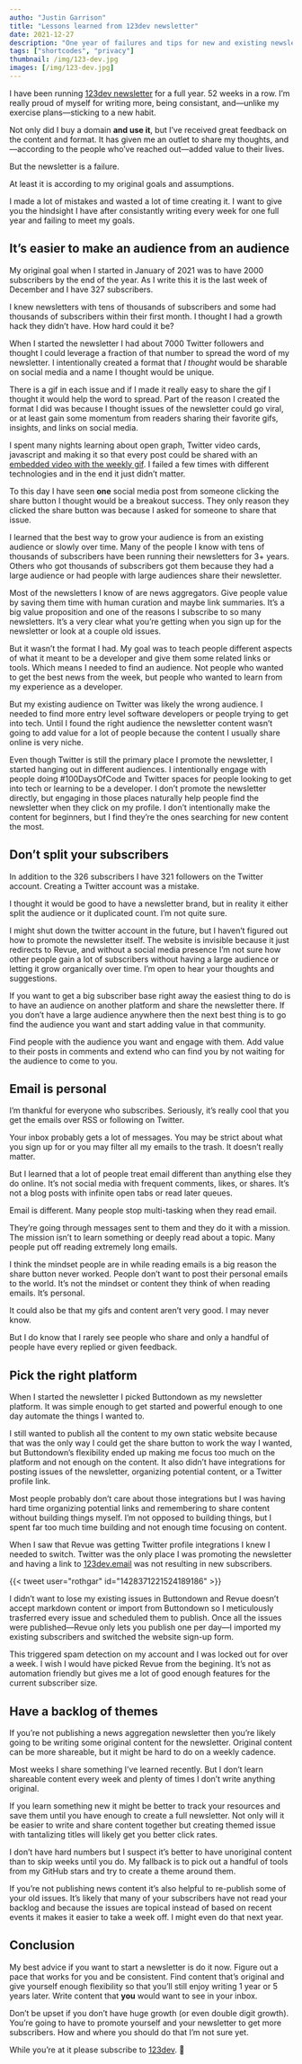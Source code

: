 ```yaml
---
autho: "Justin Garrison"
title: "Lessons learned from 123dev newsletter"
date: 2021-12-27
description: "One year of failures and tips for new and existing newsletters"
tags: ["shortcodes", "privacy"]
thumbnail: /img/123-dev.jpg 
images: [/img/123-dev.jpg]
---
```


I have been running [123dev newsletter](https://123dev.email/) for a full year. 52 weeks in a row. I’m really proud of myself for writing more, being consistant, and—unlike my exercise plans—sticking to a new habit.

Not only did I buy a domain **and use it**, but I’ve received great feedback on the content and format. It has given me an outlet to share my thoughts, and—according to the people who’ve reached out—added value to their lives.

But the newsletter is a failure.

At least it is according to my original goals and assumptions.

I made a lot of mistakes and wasted a lot of time creating it. I want to give you the hindsight I have after consistantly writing every week for one full year and failing to meet my goals.

## It’s easier to make an audience from an audience

My original goal when I started in January of 2021 was to have 2000 subscribers by the end of the year. As I write this it is the last week of December and I have 327 subscribers.

I knew newsletters with tens of thousands of subscribers and some had thousands of subscribers within their first month. I thought I had a growth hack they didn’t have. How hard could it be?

When I started the newsletter I had about 7000 Twitter followers and thought I could leverage a fraction of that number to spread the word of my newsletter. I intentionally created a format that *I thought* would be sharable on social media and a name I thought would be unique.

There is a gif in each issue and if I made it really easy to share the gif I thought it would help the word to spread. Part of the reason I created the format I did was because I thought issues of the newsletter could go viral, or at least gain some momentum from readers sharing their favorite gifs, insights, and links on social media.

I spent many nights learning about open graph, Twitter video cards, javascript and making it so that every post could be shared with an [embedded video with the weekly gif](https://www.justingarrison.com/this-post-is-a-twitter-video.html). I failed a few times with different technologies and in the end it just didn’t matter.

To this day I have seen **one** social media post from someone clicking the share button I thought would be a breakout success. They only reason they clicked the share button was because I asked for someone to share that issue.

I learned that the best way to grow your audience is from an existing audience or slowly over time. Many of the people I know with tens of thousands of subscribers have been running their newsletters for 3+ years. Others who got thousands of subscribers got them because they had a large audience or had people with large audiences share their newsletter.

Most of the newsletters I know of are news aggregators. Give people value by saving them time with human curation and maybe link summaries. It’s a big value proposition and one of the reasons I subscribe to so many newsletters. It’s a very clear what you’re getting when you sign up for the newsletter or look at a couple old issues.

But it wasn’t the format I had. My goal was to teach people different aspects of what it meant to be a developer and give them some related links or tools. Which means I needed to find an audience. Not people who wanted to get the best news from the week, but people who wanted to learn from my experience as a developer.

But my existing audience on Twitter was likely the wrong audience. I needed to find more entry level software developers or people trying to get into tech. Until I found the right audience the newsletter content wasn’t going to add value for a lot of people because the content I usually share online is very niche.

Even though Twitter is still the primary place I promote the newsletter, I started hanging out in different audiences. I intentionally engage with people doing #100DaysOfCode and Twitter spaces for people looking to get into tech or learning to be a developer. I don’t promote the newsletter directly, but engaging in those places naturally help people find the newsletter when they click on my profile. I don’t intentionally make the content for beginners, but I find they’re the ones searching for new content the most.

## Don’t split your subscribers

In addition to the 326 subscribers I have 321 followers on the Twitter account. Creating a Twitter account was a mistake.

I thought it would be good to have a newsletter brand, but in reality it either split the audience or it duplicated count. I’m not quite sure.

I might shut down the twitter account in the future, but I haven’t figured out how to promote the newsletter itself. The website is invisible because it just redirects to Revue, and without a social media presence I’m not sure how other people gain a lot of subscribers without having a large audience or letting it grow organically over time. I’m open to hear your thoughts and suggestions.

If you want to get a big subscriber base right away the easiest thing to do is to have an audience on another platform and share the newsletter there. If you don’t have a large audience anywhere then the next best thing is to go find the audience you want and start adding value in that community.

Find people with the audience you want and engage with them. Add value to their posts in comments and extend who can find you by not waiting for the audience to come to you.

## Email is personal

I’m thankful for everyone who subscribes. Seriously, it’s really cool that you get the emails over RSS or following on Twitter.

Your inbox probably gets a lot of messages. You may be strict about what you sign up for or you may filter all my emails to the trash. It doesn’t really matter.

But I learned that a lot of people treat email different than anything else they do online. It’s not social media with frequent comments, likes, or shares. It’s not a blog posts with infinite open tabs or read later queues.

Email is different. Many people stop multi-tasking when they read email.

They’re going through messages sent to them and they do it with a mission. The mission isn’t to learn something or deeply read about a topic. Many people put off reading extremely long emails.

I think the mindset people are in while reading emails is a big reason the share button never worked. People don’t want to post their personal emails to the world. It’s not the mindset or content they think of when reading emails. It’s personal.

It could also be that my gifs and content aren’t very good. I may never know.

But I do know that I rarely see people who share and only a handful of people have every replied or given feedback.

## Pick the right platform

When I started the newsletter I picked Buttondown as my newsletter platform. It was simple enough to get started and powerful enough to one day automate the things I wanted to.

I still wanted to publish all the content to my own static website because that was the only way I could get the share button to work the way I wanted, but Buttondown’s flexibility ended up making me focus too much on the platform and not enough on the content. It also didn’t have integrations for posting issues of the newsletter, organizing potential content, or a Twitter profile link.

Most people probably don’t care about those integrations but I was having hard time organizing potential links and remembering to share content without building things myself. I’m not opposed to building things, but I spent far too much time building and not enough time focusing on content.

When I saw that Revue was getting Twitter profile integrations I knew I needed to switch. Twitter was the only place I was promoting the newsletter and having a link to [123dev.email](https://123dev.email/) was not resulting in new subscribers.

{{< tweet user="rothgar" id="1428371221524189186" >}}

I didn’t want to lose my existing issues in Buttondown and Revue doesn’t accept markdown content or import from Buttondown so I meticulously trasferred every issue and scheduled them to publish. Once all the issues were published—Revue only lets you publish one per day—I imported my existing subscribers and switched the website sign-up form.

This triggered spam detection on my account and I was locked out for over a week. I wish I would have picked Revue from the begining. It’s not as automation friendly but gives me a lot of good enough features for the current subscriber size.

## Have a backlog of themes

If you’re not publishing a news aggregation newsletter then you’re likely going to be writing some original content for the newsletter. Original content can be more shareable, but it might be hard to do on a weekly cadence.

Most weeks I share something I’ve learned recently. But I don’t learn shareable content every week and plenty of times I don’t write anything original.

If you learn something new it might be better to track your resources and save them until you have enough to create a full newsletter. Not only will it be easier to write and share content together but creating themed issue with tantalizing titles will likely get you better click rates.

I don’t have hard numbers but I suspect it’s better to have unoriginal content than to skip weeks until you do. My fallback is to pick out a handful of tools from my GitHub stars and try to create a theme around them.

If you’re not publishing news content it’s also helpful to re-publish some of your old issues. It’s likely that many of your subscribers have not read your backlog and because the issues are topical instead of based on recent events it makes it easier to take a week off. I might even do that next year.

## Conclusion

My best advice if you want to start a newsletter is do it now. Figure out a pace that works for you and be consistent. Find content that’s original and give yourself enough flexibility so that you’ll still enjoy writing 1 year or 5 years later. Write content that **you** would want to see in your inbox.

Don’t be upset if you don’t have huge growth (or even double digit growth). You’re going to have to promote yourself and your newsletter to get more subscribers. How and where you should do that I’m not sure yet.

While you’re at it please subscribe to [123dev](https://123dev.email/). 🙂

